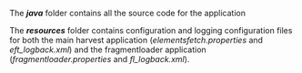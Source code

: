 The ***java*** folder contains all the source code for the application

The ***resources*** folder contains configuration and logging configuration files for both the main harvest application (*elementsfetch.properties* and *eft_logback.xml*) and the fragmentloader application (*fragmentloader.properties* and *fl_logback.xml*).